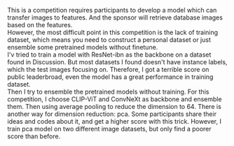 This is a competition requires participants to develop a model which can transfer images to features. And the sponsor will retrieve database images based on the features.  
However, the most difficult point in this competition is the lack of training dataset, which means you need to construct a personal dataset or just ensemble some pretrained models without finetune.  
I'v tried to train a model with ResNet-ibn as the backbone on a dataset found in Discussion. But most datasets I found doesn't have instance labels, which the test images focusing on. Therefore, I got a terrible score on public leaderbroad, even the model has a great performance in training dataset.  
Then I try to ensemble the pretrained models without training. For this competition, I choose CLIP-ViT and ConvNeXt as backbone and ensemble them. Then using average pooling to reduce the dimension to 64. There is another way for dimension reduction: pca. Some participants share their ideas and codes about it, and get a higher score with this trick. However, I train pca model on two different image datasets, but only find a poorer score than before.
